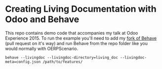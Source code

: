 # Creating Living Documentation with Odoo and Behave
This repo contains demo code that accompanies my talk at Odoo Experience 2015. To run the example you'll need to add my
[fork of Behave](https://github.com/Gimpneek/behave "My Fork of Behave") (pull request on it's way) and run Behave from the repo folder like you would normally with OERPScenario.

`behave --livingdoc --livingdoc-directory=living_doc --livingdoc-meta=config.json /path/to/features/`